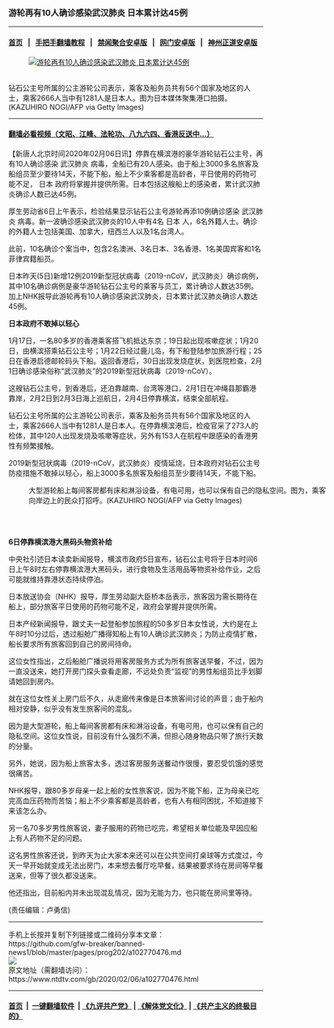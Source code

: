 ### 游轮再有10人确诊感染武汉肺炎 日本累计达45例
------------------------

#### [首页](https://github.com/gfw-breaker/banned-news1/blob/master/README.md) &nbsp;&nbsp;|&nbsp;&nbsp; [手把手翻墙教程](https://github.com/gfw-breaker/guides/wiki) &nbsp;&nbsp;|&nbsp;&nbsp; [禁闻聚合安卓版](https://github.com/gfw-breaker/bn-android) &nbsp;&nbsp;|&nbsp;&nbsp; [网门安卓版](https://github.com/oGate2/oGate) &nbsp;&nbsp;|&nbsp;&nbsp; [神州正道安卓版](https://github.com/SzzdOgate/update) 



<div><div class="featured_image">
 <a href="https://i.ntdtv.com/assets/uploads/2020/02/GettyImages-1198874669.jpg" target="_blank">
  <figure>
   <img alt="游轮再有10人确诊感染武汉肺炎 日本累计达45例" src="https://i.ntdtv.com/assets/uploads/2020/02/GettyImages-1198874669-800x450.jpg"/>
  </figure><br/>
 </a>
 <span class="caption">
  钻石公主号所属的公主游轮公司表示，乘客及船务员共有56个国家及地区的人士，乘客2666人当中有1281人是日本人。图为日本媒体聚集港口拍摄。(KAZUHIRO NOGI/AFP via Getty Images)
 </span>
</div>
</div><hr/>

#### [翻墙必看视频（文昭、江峰、法轮功、八九六四、香港反送中...）](http://167.172.214.107/home.html)

<div><div class="post_content" itemprop="articleBody">
 <p>
  【新唐人北京时间2020年02月06日讯】停靠在横滨港的豪华游轮钻石公主号，再有10人确诊感染
  <ok href="https://www.ntdtv.com/gb/武汉肺炎.htm">
   武汉肺炎
  </ok>
  病毒，全船已有20人感染。由于船上3000多名旅客及船组员至少要待14天，不能下船，船上不少乘客都是高龄者，平日使用的药物可能不足，
  <ok href="https://www.ntdtv.com/gb/日本.htm">
   日本
  </ok>
  政府将掌握并提供所需。日本包括这艘船上的感染者，累计武汉肺炎确诊人数已达45例。
 </p>
 <p>
  厚生劳动省6日上午表示，检验结果显示钻石公主号游轮再添10例确诊感染
  <ok href="https://www.ntdtv.com/gb/武汉肺炎.htm">
   武汉肺炎
  </ok>
  病毒。新一波确诊感染武汉肺炎的10人中有4名
  <ok href="https://www.ntdtv.com/gb/日本.htm">
   日本
  </ok>
  人，6名外籍人士。确诊的外籍人士包括美国、加拿大，纽西兰人以及1名台湾人。
 </p>
 <p>
  此前，10名确诊个案当中，包含2名澳洲、3名日本、3名香港、1名美国宾客和1名菲律宾籍船员。
 </p>
 <p>
  日本昨天(5日)新增12例2019新型冠状病毒（2019-nCoV，武汉肺炎）确诊病例，其中10名确诊病例是豪华游轮钻石公主号的乘客与员工，累计确诊人数达35例。加上NHK报导此游轮再有10人确诊感染武汉肺炎，日本累计武汉肺炎确诊人数达45例。
 </p>
 <p>
  <strong>
   日本政府不敢掉以轻心
  </strong>
 </p>
 <p>
  1月17日，一名80多岁的香港乘客搭飞机抵达东京；19日起出现咳嗽症状；1月20日，由横滨搭乘钻石公主号；1月22日经过鹿儿岛，有下船登陆参加旅游行程；25日在香港启德邮轮码头下船。返回香港后，30日出现发烧症状，到医院检查，2月1日确诊感染俗称“武汉肺炎”的2019新型冠状病毒（2019-nCoV）。
 </p>
 <p>
  这艘钻石公主号，到香港后，还泊靠越南、台湾等港口，2月1日在冲绳县那霸港靠岸，2月2日到2月3日海上巡航日，2月4日停靠横滨，结束全部航程。
 </p>
 <p>
  钻石公主号所属的公主游轮公司表示，乘客及船务员共有56个国家及地区的人士，乘客2666人当中有1281人是日本人。在停靠横滨港后，检疫官采了273人的检体，其中120人出现发烧及咳嗽等症状，另外有153人在航程中跟感染的香港男性有频繁接触。
 </p>
 <p>
  2019新型冠状病毒（2019-nCoV，武汉肺炎）疫情延烧，日本政府对钻石公主号防疫措施不敢掉以轻心，船上3000多名旅客及船组员至少要待14天，不能下船。
 </p>
 <figure class="wp-caption alignnone" id="attachment_102770495" style="width: 600px">
  <img alt="" class="size-medium wp-image-102770495" src="https://i.ntdtv.com/assets/uploads/2020/02/GettyImages-1198874736-600x400.jpg">
   <br/><figcaption class="wp-caption-text">
    大型游轮船上每间客房都有床和淋浴设备，有电可用，也可以保有自己的隐私空间。图为，乘客向岸边上的民众打招呼。(KAZUHIRO NOGI/AFP via Getty Images)
   </figcaption><br/>
  </img>
 </figure><br/>
 <p>
  <strong>
   6日停靠横滨港大黑码头物资补给
  </strong>
 </p>
 <p>
  中央社引述日本读卖新闻报导，横滨市政府5日宣布，钻石公主号将于日本时间6日上午8时左右停靠横滨港大黑码头，进行食物及生活用品等物资补给作业，之后可能就维持靠港状态持续停泊。
 </p>
 <p>
  日本放送协会（NHK）报导，厚生劳动副大臣桥本岳表示，旅客因为需长期待在船上，部分旅客平日使用的药物可能不足，政府会掌握并提供所需。
 </p>
 <p>
  日本产经新闻报导，跟丈夫一起登船参加旅程的50多岁日本女性说，大约是在上午8时10分过后，透过船舱广播得知船上有10人确诊武汉肺炎；为防止疫情扩散，船长要求所有旅客回到自己的房间待命。
 </p>
 <p>
  这位女性指出，之后船舱广播说将用客房服务方式为所有旅客送早餐，不过，因为一直没送来，她打开房门探头查看走廊，不远处负责“监视”的男性船组员比手划脚请她回到房内。
 </p>
 <p>
  就在这位女性关上房门后不久，从走廊传来像是日本旅客间讨论的声音；由于船内相对安静，似乎没有发生旅客间的混乱。
 </p>
 <p>
  因为是大型游轮，船上每间客房都有床和淋浴设备，有电可用，也可以保有自己的隐私空间。这位女性说，目前没有什么强烈不满，但担心随身物品只带了旅行天数的分量。
 </p>
 <p>
  另外，她说，因为船上旅客太多，透过客房服务送餐动作很慢，要忍受饥饿的感觉很痛苦。
 </p>
 <p>
  NHK报导，跟80多岁母亲一起上船的女性旅客说，因为不能下船，正为母亲已吃完高血压药物而苦恼；船上不少乘客都是高龄者，也有人有相同困扰，不知道接下来该怎么办。
 </p>
 <p>
  另一名70多岁男性旅客说，妻子服用的药物已吃完，希望相关单位能及早因应船上有人药物不足的问题。
 </p>
 <p>
  这名男性旅客还说，到昨天为止大家本来还可以在公共空间打桌球等方式度过，今天一早开始就变成无法出房门，本来想去餐厅吃早餐，结果被要求待在房间等早餐送来，但等了很久都没送来。
 </p>
 <p>
  他还指出，目前船内并未出现混乱情况，因为无能为力，也只能在房间里等待。
 </p>
 <p>
  (责任编辑：卢勇信)
 </p>
 <div class="single_ad">
 </div>
</div>
</div>
<hr/>
手机上长按并复制下列链接或二维码分享本文章：<br/>
https://github.com/gfw-breaker/banned-news1/blob/master/pages/prog202/a102770476.md <br/>
<a href='https://github.com/gfw-breaker/banned-news1/blob/master/pages/prog202/a102770476.md'><img src='https://github.com/gfw-breaker/banned-news1/blob/master/pages/prog202/a102770476.md.png'/></a> <br/>
原文地址（需翻墙访问）：https://www.ntdtv.com/gb/2020/02/06/a102770476.html


------------------------
#### [首页](https://github.com/gfw-breaker/banned-news1/blob/master/README.md) &nbsp;|&nbsp; [一键翻墙软件](https://github.com/gfw-breaker/nogfw/blob/master/README.md) &nbsp;| [《九评共产党》](https://github.com/gfw-breaker/9ping.md/blob/master/README.md#九评之一评共产党是什么) | [《解体党文化》](https://github.com/gfw-breaker/jtdwh.md/blob/master/README.md) | [《共产主义的终极目的》](https://github.com/gfw-breaker/gczydzjmd.md/blob/master/README.md)


<img src='http://gfw-breaker.win/banned-news/pages/prog202/a102770476.md' width='0px' height='0px'/>